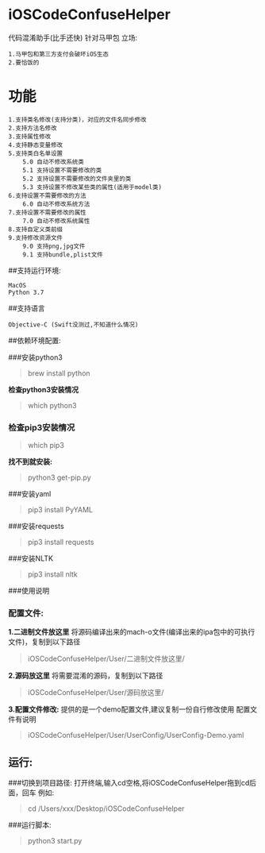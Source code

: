 # iOSCodeConfuseHelper
代码混淆助手(比手还快)
针对马甲包
立场:

```
1.马甲包和第三方支付会破坏iOS生态
2.要恰饭的
```

# 功能

```
1.支持类名修改(支持分类)，对应的文件名同步修改
2.支持方法名修改
3.支持属性修改
4.支持静态变量修改
5.支持类白名单设置
    5.0 自动不修改系统类
    5.1 支持设置不需要修改的类
    5.2 支持设置不需要修改的文件夹里的类
    5.3 支持设置不修改某些类的属性(适用于model类)
6.支持设置不需要修改的方法
    6.0 自动不修改系统方法
7.支持设置不需要修改的属性
    7.0 自动不修改系统属性
8.支持自定义类前缀
9.支持修改资源文件
    9.0 支持png,jpg文件
    9.1 支持bundle,plist文件
```

##支持运行环境:

```
MacOS
Python 3.7
```

##支持语言

```
Objective-C (Swift没测过,不知道什么情况)
```

##依赖环境配置:

###安装python3
> brew install python

**检查python3安装情况**
> which python3

### 检查pip3安装情况
> which pip3

**找不到就安装:**
> python3 get-pip.py

###安装yaml
> pip3 install PyYAML

###安装requests
> pip3 install requests

###安装NLTK
> pip3 install nltk



###使用说明

### 配置文件:

**1.二进制文件放这里**
将源码编译出来的mach-o文件(编译出来的ipa包中的可执行文件)，复制到以下路径
> iOSCodeConfuseHelper/User/二进制文件放这里/

**2.源码放这里**
将需要混淆的源码，复制到以下路径
> iOSCodeConfuseHelper/User/源码放这里/

**3.配置文件修改:**
提供的是一个demo配置文件,建议复制一份自行修改使用
配置文件有说明
> iOSCodeConfuseHelper/User/UserConfig/UserConfig-Demo.yaml


## 运行:
###切换到项目路径:
打开终端,输入cd空格,将iOSCodeConfuseHelper拖到cd后面，回车
例如:
> cd /Users/xxx/Desktop/iOSCodeConfuseHelper

###运行脚本:
> python3 start.py





